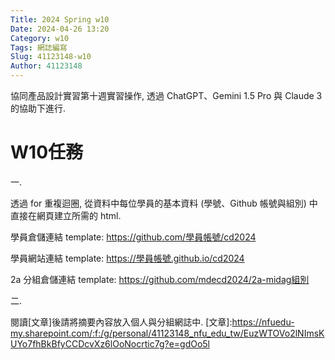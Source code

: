 ```yaml
---
Title: 2024 Spring w10
Date: 2024-04-26 13:20
Category: w10
Tags: 網誌編寫
Slug: 41123148-w10
Author: 41123148
---
```


協同產品設計實習第十週實習操作, 透過 ChatGPT、Gemini 1.5 Pro 與 Claude 3 的協助下進行.

<!-- PELICAN_END_SUMMARY -->

# W10任務
一.

透過 for 重複迴圈, 從資料中每位學員的基本資料 (學號、Github 帳號與組別) 中直接在網頁建立所需的 html.

學員倉儲連結 template: https://github.com/學員帳號/cd2024

學員網站連結 template: https://學員帳號.github.io/cd2024

2a 分組倉儲連結 template: https://github.com/mdecd2024/2a-midag組別

二.

閱讀[文章]後請將摘要內容放入個人與分組網誌中.
[文章]:https://nfuedu-my.sharepoint.com/:f:/g/personal/41123148_nfu_edu_tw/EuzWTOVo2lNImsKUYo7fhBkBfyCCDcvXz6lOoNocrtic7g?e=gdOo5l





